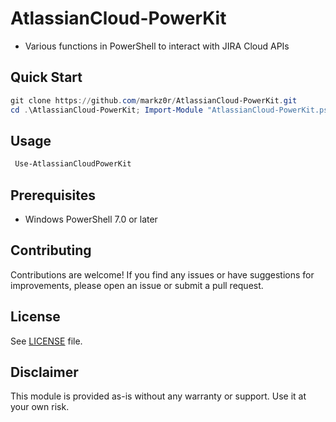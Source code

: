 # AtlassianCloud-PowerKit

- Various functions in PowerShell to interact with JIRA Cloud APIs

## Quick Start

```powershell
git clone https://github.com/markz0r/AtlassianCloud-PowerKit.git
cd .\AtlassianCloud-PowerKit; Import-Module "AtlassianCloud-PowerKit.psd1" -Force
```
## Usage

```powershell
 Use-AtlassianCloudPowerKit
```

## Prerequisites

- Windows PowerShell 7.0 or later

## Contributing

Contributions are welcome! If you find any issues or have suggestions for improvements, please open an issue or submit a pull request.

## License

See [LICENSE](LICENSE.md) file.

## Disclaimer

This module is provided as-is without any warranty or support. Use it at your own risk.